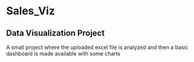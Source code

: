 # Sales_Viz
## Data Visualization Project

A small project where the uploaded excel file is analyzed and then a basic dashboard is made available with some charts
